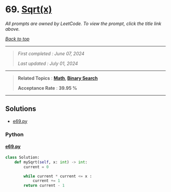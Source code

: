 # 69. [Sqrt(x)](<https://leetcode.com/problems/sqrtx>)

*All prompts are owned by LeetCode. To view the prompt, click the title link above.*

*[Back to top](<../README.md>)*

------

> *First completed : June 07, 2024*
>
> *Last updated : July 01, 2024*

------

> **Related Topics** : **[Math](<by_topic/Math.md>), [Binary Search](<by_topic/Binary Search.md>)**
>
> **Acceptance Rate** : **39.95 %**

------

## Solutions

- [e69.py](<../my-submissions/e69.py>)
### Python
#### [e69.py](<../my-submissions/e69.py>)
```Python
class Solution:
    def mySqrt(self, x: int) -> int:
        current = 0

        while current * current <= x :
            current += 1
        return current - 1
```

